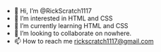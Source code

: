 - 👋 Hi, I’m @RickScratch1117
- 👀 I’m interested in HTML and CSS
- 🌱 I’m currently learning HTML and CSS
- 💞️ I’m looking to collaborate on nowhere.
- 📫 How to reach me rickscratch1117@gmail.com
